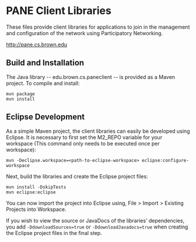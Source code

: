 # PANE Client Libraries

These files provide client libraries for applications to join in the management
and configuration of the network using Participatory Networking.

http://pane.cs.brown.edu


## Build and Installation

The Java library -- edu.brown.cs.paneclient -- is provided as a Maven project.
To compile and install:

	mvn package
	mvn install


## Eclipse Development

As a simple Maven project, the client libraries can easily be developed using
Eclipse. It is necessary to first set the M2_REPO variable for your workspace
(This command only needs to be executed once per workspace):

	mvn -Declipse.workspace=<path-to-eclipse-workspace> eclipse:configure-workspace

Next, build the libraries and create the Eclipse project files:

	mvn install -DskipTests
	mvn eclipse:eclipse

You can now import the project into Eclipse using, File > Import > Existing
Projects into Workspace.

If you wish to view the source or JavaDocs of the libraries' dependencies, you
add `-DdownloadSources=true` or `-DdownloadJavadocs=true` when creating the
Eclipse project files in the final step.
